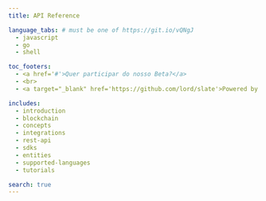 ```yaml
---
title: API Reference

language_tabs: # must be one of https://git.io/vQNgJ
  - javascript
  - go
  - shell

toc_footers:
  - <a href='#'>Quer participar do nosso Beta?</a>
  - <br>
  - <a target="_blank" href='https://github.com/lord/slate'>Powered by Slate</a>

includes:
  - introduction
  - blockchain
  - concepts
  - integrations
  - rest-api
  - sdks
  - entities
  - supported-languages
  - tutorials

search: true
---
```

